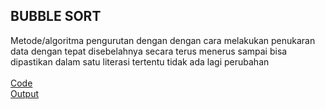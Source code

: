 <h2>BUBBLE SORT</h2>

Metode/algoritma pengurutan dengan dengan cara melakukan penukaran data dengan tepat disebelahnya secara terus menerus sampai bisa dipastikan 
dalam satu literasi tertentu tidak ada lagi perubahan
<br><br>
<a href="https://github.com/desyderian/ASD/blob/main/sorting/bubble%20sort/bubble%20sort.c">Code</a><br>
<a href="https://github.com/desyderian/ASD/blob/main/sorting/bubble%20sort/bubble%20sort.png">Output</a>

